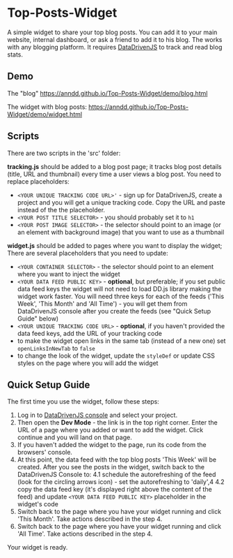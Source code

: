 # Top-Posts-Widget
A simple widget to share your top blog posts. You can add it to your main website, internal dashboard, or ask a friend to add it to his blog. The works with any blogging platform. It requires [DataDrivenJS](https://datadrivenjs.com) to track and read blog stats.

## Demo

The "blog" 
https://anndd.github.io/Top-Posts-Widget/demo/blog.html

The widget with blog posts:
https://anndd.github.io/Top-Posts-Widget/demo/widget.html

## Scripts

There are two scripts in the 'src' folder: 

**tracking.js** should be added to a blog post page; it tracks blog post details (title, URL and thumbnail) every time a user views a blog post. You need to replace placeholders:
* `<YOUR UNIQUE TRACKING CODE URL>'` - sign up for DataDrivenJS, create a project and you will get a unique tracking code. Copy the URL and paste instead of the the placeholder.
* `<YOUR POST TITLE SELECTOR>` - you should probably set it to `h1` 
* `<YOUR POST IMAGE SELECTOR>` - the selector should point to an image (or an element with background image) that you want to use as a thumbnail

**widget.js** should be added to pages where you want to display the widget; There are several placeholders that you need to update:
* `<YOUR CONTAINER SELECTOR>` - the selector should point to an element where you want to inject the widget
* `<YOUR DATA FEED PUBLIC KEY>` - **optional**, but preferable; if you set public data feed keys the widget will not need to load DD.js library making the widget work faster. You will need three keys for each of the feeds ('This Week', 'This Month' and 'All Time') - you will get them from DataDrivenJS console after you create the feeds (see "Quick Setup Guide" below) 
* `<YOUR UNIQUE TRACKING CODE URL>` - **optional**, if you haven't provided the data feed keys, add the URL of your tracking code
* to make the widget open links in the same tab (instead of a new one) set `openLinksInNewTab` to `false`
* to change the look of the widget, update the `styleDef` or update CSS styles on the page where you will add the widget

## Quick Setup Guide

The first time you use the widget, follow these steps:

1. Log in to [DataDrivenJS console](https://console.datadrivenjs.com) and select your project.
2. Then open the **Dev Mode** - the link is in the top right corner. Enter the URL of a page where you added or want to add the widget. Click continue and you will land on that page. 
3. If you haven't added the widget to the page, run its code from the browsers' console.
4. At this point, the data feed with the top blog posts 'This Week' will be created. After you see the posts in the widget, switch back to the DataDrivenJS Console to:
  4.1 schedule the autorefreshing of the feed (look for the circling arrows icon) - set the autorefreshing to 'daily',4
  4.2 copy the data feed key (it's displayed right above the content of the feed) and update `<YOUR DATA FEED PUBLIC KEY>` placeholder in the widget's code 
5. Switch back to the page where you have your widget running and click 'This Month'. Take actions described in the step 4. 
6. Switch back to the page where you have your widget running and click 'All Time'. Take actions described in the step 4. 

Your widget is ready.



